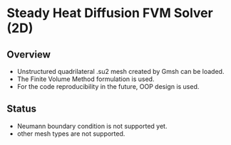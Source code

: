 # Steady Heat Diffusion FVM Solver (2D)

## Overview

- Unstructured quadrilateral .su2 mesh created by Gmsh can be loaded.
- The Finite Volume Method formulation is used.
- For the code reproducibility in the future, OOP design is used.

## Status

- Neumann boundary condition is not supported yet.
- other mesh types are not supported.
